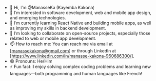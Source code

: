 - 👋 Hi, I’m @ManasseKa (Kayemba Kakona)
- 👀 I’m interested in software development, web and mobile app design, and emerging technologies.
- 🌱 I’m currently learning React Native and building mobile apps, as well as improving my skills in backend development.
- 💞️ I’m looking to collaborate on open-source projects, especially those related to web or mobile app development.
- 📫 How to reach me: You can reach me via email at [manassekakona@gmail.com] or through LinkedIn at [https://www.linkedin.com/in/manasse-kakona-960686300/].
- 😄 Pronouns: He/Him
- ⚡ Fun fact: I enjoy solving complex coding problems and learning new languages—both programming and human languages like French!


